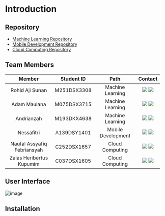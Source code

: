 # Introduction

## Repository
- [Machine Learning Repository](https://github.com/sentiGo/Machine-Learning)
- [Mobile Development Repository](https://github.com/sentiGo/sentiGo-MobileDevelopment)
- [Cloud Computing Repository](https://github.com/sentiGo/cloud-computing)

## Team Members
|            Member           | Student ID |        Path        | Contact |                                                   
| :-------------------------: | :--------: | :----------------: | :-----: |
| Rohid Aji Sunan | M251DSX3308 | Machine Learning | <a href="https://www.linkedin.com/in/rohid-aji-sunan-768972233/"><img src="https://img.shields.io/badge/LinkedIn-0077B5?style=for-the-badge&logo=linkedin&logoColor=white" /></a> <a href="mailto:rohid.rohidajisunan171805@gmail.com"><img src="https://img.shields.io/badge/Gmail-D14836?style=for-the-badge&logo=gmail&logoColor=white"></a>         |
| Adam Maulana | M075DSX3715 |  Machine Learning  | <a href="https://www.linkedin.com/in/adam-maulana-064353264"><img src="https://img.shields.io/badge/LinkedIn-0077B5?style=for-the-badge&logo=linkedin&logoColor=white" /></a> <a href="mailto:adam.adam242002@gmail.com"><img src="https://img.shields.io/badge/Gmail-D14836?style=for-the-badge&logo=gmail&logoColor=white"></a>         |
|      Andrianzah     | M193DKX4638 |  Machine Learning  | <a href="https://www.linkedin.com/in/andrianzah403"><img src="https://img.shields.io/badge/LinkedIn-0077B5?style=for-the-badge&logo=linkedin&logoColor=white" /></a> <a href="mailto:adrian.andrianzah6522@gmail.com"><img src="https://img.shields.io/badge/Gmail-D14836?style=for-the-badge&logo=gmail&logoColor=white"></a>         |
| Nessafitri | A139DSY1401 | Mobile Development | <a href="https://www.linkedin.com/in/nessafitri/"><img src="https://img.shields.io/badge/LinkedIn-0077B5?style=for-the-badge&logo=linkedin&logoColor=white" /></a> <a href="mailto:nessa.nessafitri16@gmail.com"><img src="https://img.shields.io/badge/Gmail-D14836?style=for-the-badge&logo=gmail&logoColor=white"></a>         |
| Naufal Assyafiq Febriansyah | C252DSX1657 |   Cloud Computing  | <a href="https://www.linkedin.com/in/naufal-assyafiq-febriansyah-270629221"><img src="https://img.shields.io/badge/LinkedIn-0077B5?style=for-the-badge&logo=linkedin&logoColor=white" /></a> <a href="mailto:syafiq.assyafiqnaufal625@gmail.com"><img src="https://img.shields.io/badge/Gmail-D14836?style=for-the-badge&logo=gmail&logoColor=white"></a>         |            
| Zalas Heribertus Kupumim | C037DSX1605 |   Cloud Computing  | <a href="https://www.linkedin.com/in/zalas-heribertus-27b439211"><img src="https://img.shields.io/badge/LinkedIn-0077B5?style=for-the-badge&logo=linkedin&logoColor=white" /></a> <a href="mailto:harry.heribertusheri121@gmail.com"><img src="https://img.shields.io/badge/Gmail-D14836?style=for-the-badge&logo=gmail&logoColor=white"></a>         |

## User Interface
![image](https://github.com/sentiGo/.github/assets/70699971/ace880ea-bc61-4bd9-8ef7-a0d99e51b4b8)


## Installation
